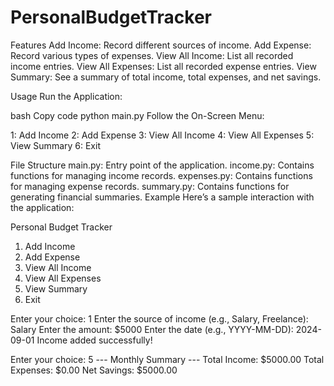 # PersonalBudgetTracker

Features
Add Income: Record different sources of income.
Add Expense: Record various types of expenses.
View All Income: List all recorded income entries.
View All Expenses: List all recorded expense entries.
View Summary: See a summary of total income, total expenses, and net savings.

Usage
Run the Application:

bash
Copy code
python main.py
Follow the On-Screen Menu:

1: Add Income
2: Add Expense
3: View All Income
4: View All Expenses
5: View Summary
6: Exit

File Structure
main.py: Entry point of the application.
income.py: Contains functions for managing income records.
expenses.py: Contains functions for managing expense records.
summary.py: Contains functions for generating financial summaries.
Example
Here’s a sample interaction with the application:


Personal Budget Tracker
1. Add Income
2. Add Expense
3. View All Income
4. View All Expenses
5. View Summary
6. Exit

Enter your choice: 1
Enter the source of income (e.g., Salary, Freelance): Salary
Enter the amount: $5000
Enter the date (e.g., YYYY-MM-DD): 2024-09-01
Income added successfully!

Enter your choice: 5
--- Monthly Summary ---
Total Income: $5000.00
Total Expenses: $0.00
Net Savings: $5000.00

